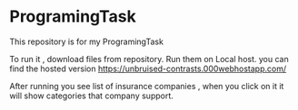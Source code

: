 # ProgramingTask
This repository is for my ProgramingTask

To run it , download files from repository.
Run them on Local host.
you can find the hosted version https://unbruised-contrasts.000webhostapp.com/

After running you see list of insurance companies , when you click on it it will show categories that company support.



